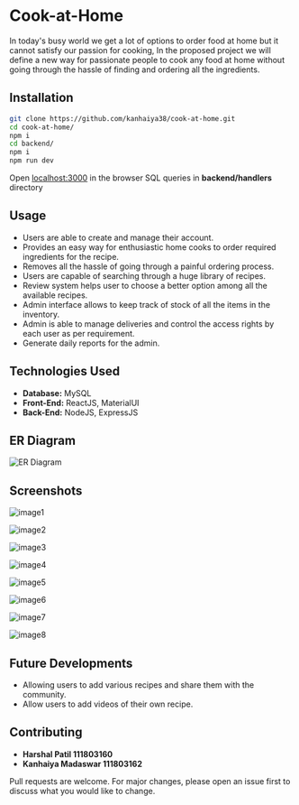 # Cook-at-Home

In today's busy world we get a lot of options to order food at home but it cannot satisfy our passion for cooking, In the proposed project we will define a new way for passionate people to cook any food at home without going through the hassle of finding and ordering all the ingredients.

## Installation


```bash
git clone https://github.com/kanhaiya38/cook-at-home.git
cd cook-at-home/
npm i
cd backend/
npm i
npm run dev
```
Open [localhost:3000](http://localhost:3000/) in the browser
SQL queries in **backend/handlers** directory 
## Usage

- Users are able to create and manage their account.
- Provides an easy way for enthusiastic home cooks to order required ingredients for the recipe.
- Removes all the hassle of going through a painful ordering process.
- Users are capable of searching through a huge library of recipes.
- Review system helps user to choose a better option among all the available recipes.
- Admin interface allows to keep track of stock of all the items in the inventory.
- Admin is able to manage deliveries and control the access rights by each user as per requirement.
- Generate daily reports for the admin.

## Technologies Used

- **Database:** MySQL
- **Front-End:** ReactJS, MaterialUI
- **Back-End:** NodeJS, ExpressJS 

## ER Diagram
![ER Diagram](./ER.png) 

## Screenshots

![image1](./screenshots/Screenshot%20from%202020-11-01%2022-31-49.png)

![image2](./screenshots/Screenshot%20from%202020-11-01%2022-32-02.png)

![image3](./screenshots/Screenshot%20from%202020-11-01%2022-32-09.png)

![image4](./screenshots/Screenshot%20from%202020-11-01%2022-33-14.png)

![image5](./screenshots/Screenshot%20from%202020-11-01%2022-34-11.png)

![image6](./screenshots/Screenshot%20from%202020-11-01%2022-38-30.png)

![image7](./screenshots/Screenshot%20from%202020-11-01%2022-38-35.png)

![image8](./screenshots/Screenshot%20from%202020-11-01%2022-38-40.png)
## Future Developments
- Allowing users to add various recipes and share them with the community. 
- Allow users to add videos of their own recipe.
## Contributing
- **Harshal Patil 111803160**
- **Kanhaiya Madaswar 111803162**
 
Pull requests are welcome. For major changes, please open an issue first to discuss what you would like to change.
